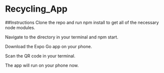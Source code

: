 # Recycling_App


##Instructions
Clone the repo and run npm install to get all of the necessary node modules.

Navigate to the directory in your terminal and npm start.

Download the Expo Go app on your phone.

Scan the QR code in your terminal.

The app will run on your phone now.
